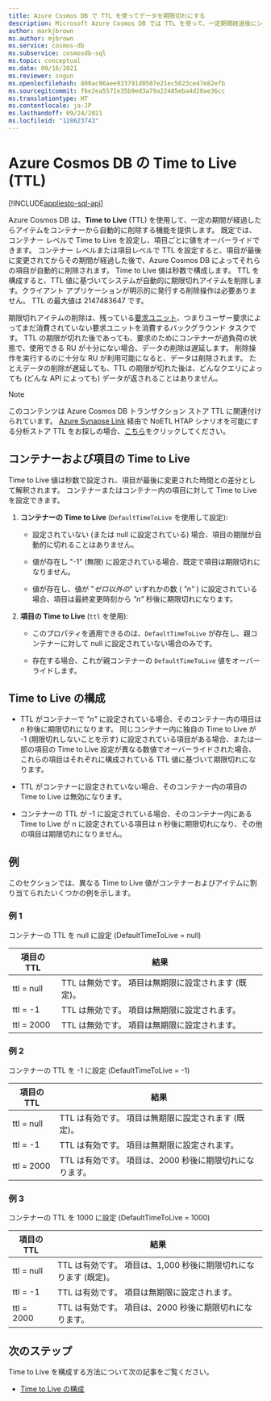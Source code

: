 ```yaml
---
title: Azure Cosmos DB で TTL を使ってデータを期限切れにする
description: Microsoft Azure Cosmos DB では TTL を使って、一定期間経過後にシステムからドキュメントを自動的に消去することができます。
author: markjbrown
ms.author: mjbrown
ms.service: cosmos-db
ms.subservice: cosmosdb-sql
ms.topic: conceptual
ms.date: 09/16/2021
ms.reviewer: sngun
ms.openlocfilehash: 800ac96aee933791d0507e21ec5623ce47e82efb
ms.sourcegitcommit: f6e2ea5571e35b9ed3a79a22485eba4d20ae36cc
ms.translationtype: HT
ms.contentlocale: ja-JP
ms.lasthandoff: 09/24/2021
ms.locfileid: "128623743"
---
```

# <a name="time-to-live-ttl-in-azure-cosmos-db"></a>Azure Cosmos DB の Time to Live (TTL)
[!INCLUDE[appliesto-sql-api](../includes/appliesto-sql-api.md)]

Azure Cosmos DB は、**Time to Live** (TTL) を使用して、一定の期間が経過したらアイテムをコンテナーから自動的に削除する機能を提供します。 既定では、コンテナー レベルで Time to Live を設定し、項目ごとに値をオーバーライドできます。 コンテナー レベルまたは項目レベルで TTL を設定すると、項目が最後に変更されてからその期間が経過した後で、Azure Cosmos DB によってそれらの項目が自動的に削除されます。 Time to Live 値は秒数で構成します。 TTL を構成すると、TTL 値に基づいてシステムが自動的に期限切れアイテムを削除します。クライアント アプリケーションが明示的に発行する削除操作は必要ありません。 TTL の最大値は 2147483647 です。

期限切れアイテムの削除は、残っている[要求ユニット](../request-units.md)、つまりユーザー要求によってまだ消費されていない要求ユニットを消費するバックグラウンド タスクです。 TTL の期限が切れた後であっても、要求のためにコンテナーが過負荷の状態で、使用できる RU が十分にない場合、データの削除は遅延します。 削除操作を実行するのに十分な RU が利用可能になると、データは削除されます。 たとえデータの削除が遅延しても、TTL の期限が切れた後は、どんなクエリによっても (どんな API によっても) データが返されることはありません。

> [!NOTE]
> このコンテンツは Azure Cosmos DB トランザクション ストア TTL に関連付けられています。 [Azure Synapse Link](../synapse-link.md) 経由で NoETL HTAP シナリオを可能にする分析ストア TTL をお探しの場合、[こちら](../analytical-store-introduction.md#analytical-ttl)をクリックしてください。

## <a name="time-to-live-for-containers-and-items"></a>コンテナーおよび項目の Time to Live

Time to Live 値は秒数で設定され、項目が最後に変更された時間との差分として解釈されます。 コンテナーまたはコンテナー内の項目に対して Time to Live を設定できます。

1. **コンテナーの Time to Live** (`DefaultTimeToLive` を使用して設定):

   - 設定されていない (または null に設定されている) 場合、項目の期限が自動的に切れることはありません。

   - 値が存在し "-1" (無限) に設定されている場合、既定で項目は期限切れになりません。

   - 値が存在し、値が "*ゼロ以外の*" いずれかの数 ( *"n"* ) に設定されている場合、項目は最終変更時刻から *"n"* 秒後に期限切れになります。

2. **項目の Time to Live** (`ttl` を使用):

   - このプロパティを適用できるのは、`DefaultTimeToLive` が存在し、親コンテナーに対して null に設定されていない場合のみです。

   - 存在する場合、これが親コンテナーの `DefaultTimeToLive` 値をオーバーライドします。

## <a name="time-to-live-configurations"></a>Time to Live の構成

- TTL がコンテナーで *"n"* に設定されている場合、そのコンテナー内の項目は *n* 秒後に期限切れになります。  同じコンテナー内に独自の Time to Live が -1 (期限切れしないことを示す) に設定されている項目がある場合、または一部の項目の Time to Live 設定が異なる数値でオーバーライドされた場合、これらの項目はそれぞれに構成されている TTL 値に基づいて期限切れになります。

- TTL がコンテナーに設定されていない場合、そのコンテナー内の項目の Time to Live は無効になります。

- コンテナーの TTL が -1 に設定されている場合、そのコンテナー内にある Time to Live が n に設定されている項目は n 秒後に期限切れになり、その他の項目は期限切れになりません。

## <a name="examples"></a>例

このセクションでは、異なる Time to Live 値がコンテナーおよびアイテムに割り当てられたいくつかの例を示します。

### <a name="example-1"></a>例 1

コンテナーの TTL を null に設定 (DefaultTimeToLive = null)

|項目の TTL| 結果|
|---|---|
|ttl = null|TTL は無効です。 項目は無期限に設定されます (既定)。|
|ttl = -1|TTL は無効です。 項目は無期限に設定されます。|
|ttl = 2000|TTL は無効です。 項目は無期限に設定されます。|

### <a name="example-2"></a>例 2

コンテナーの TTL を -1 に設定 (DefaultTimeToLive = -1)

|項目の TTL| 結果|
|---|---|
|ttl = null|TTL は有効です。 項目は無期限に設定されます (既定)。|
|ttl = -1|TTL は有効です。 項目は無期限に設定されます。|
|ttl = 2000|TTL は有効です。 項目は、2000 秒後に期限切れになります。|

### <a name="example-3"></a>例 3

コンテナーの TTL を 1000 に設定 (DefaultTimeToLive = 1000)

|項目の TTL| 結果|
|---|---|
|ttl = null|TTL は有効です。 項目は、1,000 秒後に期限切れになります (既定)。|
|ttl = -1|TTL は有効です。 項目は無期限に設定されます。|
|ttl = 2000|TTL は有効です。 項目は、2000 秒後に期限切れになります。|

## <a name="next-steps"></a>次のステップ

Time to Live を構成する方法について次の記事をご覧ください。

- [Time to Live の構成](how-to-time-to-live.md)